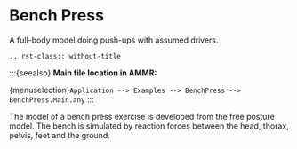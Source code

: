# Bench Press

A full-body model doing push-ups with assumed drivers.

```{eval-rst}
.. rst-class:: without-title
```

:::{seealso}
**Main file location in AMMR:**

{menuselection}`Application --> Examples --> BenchPress --> BenchPress.Main.any`
:::

The model of a bench press exercise is developed from the free posture model.
The bench is simulated by reaction forces between the head, thorax, pelvis,
feet and the ground.
